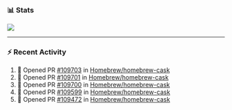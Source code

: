 ### :bar_chart: Stats

<a href="#">
  <img align="center" src="https://github-readme-stats.vercel.app/api?username=tuzi3040&show_icons=true&theme=dark" />
</a>

---

### :zap: Recent Activity

<!--START_SECTION:activity-->
1. 💪 Opened PR [#109703](https://github.com/Homebrew/homebrew-cask/pull/109703) in [Homebrew/homebrew-cask](https://github.com/Homebrew/homebrew-cask)
2. 💪 Opened PR [#109701](https://github.com/Homebrew/homebrew-cask/pull/109701) in [Homebrew/homebrew-cask](https://github.com/Homebrew/homebrew-cask)
3. 💪 Opened PR [#109700](https://github.com/Homebrew/homebrew-cask/pull/109700) in [Homebrew/homebrew-cask](https://github.com/Homebrew/homebrew-cask)
4. 💪 Opened PR [#109599](https://github.com/Homebrew/homebrew-cask/pull/109599) in [Homebrew/homebrew-cask](https://github.com/Homebrew/homebrew-cask)
5. 💪 Opened PR [#109472](https://github.com/Homebrew/homebrew-cask/pull/109472) in [Homebrew/homebrew-cask](https://github.com/Homebrew/homebrew-cask)
<!--END_SECTION:activity-->
